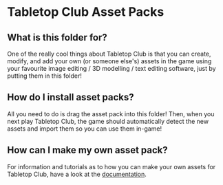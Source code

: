 # Tabletop Club Asset Packs

## What is this folder for?

One of the really cool things about Tabletop Club is that you can create,
modify, and add your own (or someone else's) assets in the game using your
favourite image editing / 3D modelling / text editing software, just by putting
them in this folder!

## How do I install asset packs?

All you need to do is drag the asset pack into this folder! Then, when you next
play Tabletop Club, the game should automatically detect the new assets and
import them so you can use them in-game!

## How can I make my own asset pack?

For information and tutorials as to how you can make your own assets for
Tabletop Club, have a look at the
[documentation](https://opentabletop.readthedocs.io/en/latest/custom_assets/asset_packs/index.html).
